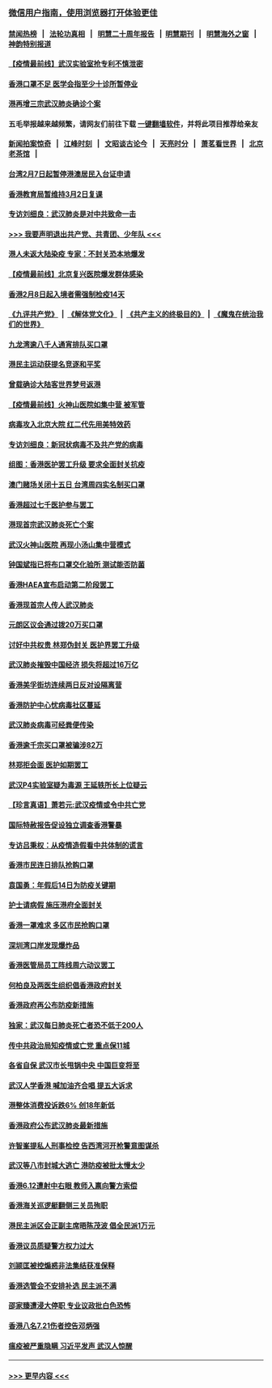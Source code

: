 ### [微信用户指南，使用浏览器打开体验更佳](https://github.com/gfw-breaker/banned-news1/blob/master/indexes/wechat-guide.md?t=0)
#### [禁闻热榜](热点新闻.md?t=0)  &nbsp;&nbsp;|&nbsp;&nbsp; [法轮功真相](https://github.com/gfw-breaker/truth/blob/master/README.md?t=0) &nbsp;&nbsp;|&nbsp;&nbsp; [明慧二十周年报告](https://github.com/gfw-breaker/mh-reports/blob/master/README.md?t=0) &nbsp;&nbsp;|&nbsp;&nbsp;[明慧期刊](https://github.com/gfw-breaker/mh-qikan) &nbsp;&nbsp;|&nbsp;&nbsp; [明慧海外之窗](https://github.com/gfw-breaker/mh-news/blob/master/README.md?t=0) &nbsp;&nbsp;|&nbsp;&nbsp; [神韵特别报道](https://github.com/gfw-breaker/mh-news/blob/master/shenyun.md?t=0)
#### [【疫情最前线】武汉实验室抢专利不慎泄密](../pages/nsc415/n11850310.md?t=02071755) 
#### [香港口罩不足 医学会指至少十诊所暂停业](../pages/nsc415/n11850301.md?t=02071755) 
#### [港再增三宗武汉肺炎确诊个案](../pages/nsc415/n11850328.md?t=02071755) 
#### 五毛举报越来越频繁，请网友们前往下载 [一键翻墙软件](https://github.com/gfw-breaker/ssr-accounts)，并将此项目推荐给亲友
#### [新闻拍案惊奇](https://github.com/gfw-breaker/banned-news1/blob/master/pages/link4.md) &nbsp;&nbsp;|&nbsp;&nbsp; [江峰时刻](https://github.com/gfw-breaker/banned-news1/blob/master/pages/link4.md) &nbsp;&nbsp;|&nbsp;&nbsp; [文昭谈古论今](https://github.com/gfw-breaker/banned-news1/blob/master/pages/link4.md) &nbsp;&nbsp;|&nbsp;&nbsp; [天亮时分](https://github.com/gfw-breaker/banned-news1/blob/master/pages/link4.md) &nbsp;&nbsp;|&nbsp;&nbsp; [萧茗看世界](https://github.com/gfw-breaker/banned-news1/blob/master/pages/link4.md) &nbsp;&nbsp;|&nbsp;&nbsp; [北京老茶馆](https://github.com/gfw-breaker/banned-news1/blob/master/pages/link4.md) &nbsp;&nbsp;|&nbsp;&nbsp; 
#### [台湾2月7日起暂停港澳居民入台证申请](../pages/nsc415/n11850304.md?t=02071755) 
#### [香港教育局暂维持3月2日复课](../pages/nsc415/n11850260.md?t=02071755) 
#### [专访刘细良：武汉肺炎是对中共致命一击](../pages/nsc415/n11849934.md?t=02071755) 
#### [>>> 我要声明退出共产党、共青团、少年队 <<<](https://github.com/begood0513/goodnews/blob/master/quit/letter.md) 
#### [港人未返大陆染疫 专家：不封关恐本地爆发](../pages/nsc415/n11848021.md?t=02071755) 
#### [【疫情最前线】北京复兴医院爆发群体感染](../pages/nsc415/n11847626.md?t=02071755) 
#### [香港2月8日起入境者需强制检疫14天](../pages/nsc415/n11847658.md?t=02071755) 
#### [《九评共产党》](https://github.com/begood0513/9ping.md/blob/master/README.md) &nbsp;|&nbsp; [《解体党文化》](../../../../jtdwh.md/blob/master/README.md)  &nbsp;|&nbsp; [《共产主义的终极目的》](../../../../gczydzjmd.md/blob/master/README.md) &nbsp;|&nbsp; [《魔鬼在统治我们的世界》](../../../../mgztzwmdsj.md/blob/master/README.md) 
#### [九龙湾逾八千人通宵排队买口罩](../pages/nsc415/n11847647.md?t=02071755) 
#### [港民主运动获提名竞逐和平奖](../pages/nsc415/n11847633.md?t=02071755) 
#### [曾载确诊大陆客世界梦号返港](../pages/nsc415/n11847608.md?t=02071755) 
#### [【疫情最前线】火神山医院如集中营 被军管](../pages/nsc415/n11847524.md?t=02071755) 
#### [病毒攻入北京大院 红二代先用美特效药](../pages/nsc415/n11847427.md?t=02071755) 
#### [专访刘细良：新冠状病毒不及共产党的病毒](../pages/nsc415/n11847164.md?t=02071755) 
#### [组图：香港医护罢工升级 要求全面封关抗疫](../pages/nsc415/n11844107.md?t=02071755) 
#### [澳门赌场关闭十五日 台湾周四实名制买口罩](../pages/nsc415/n11845083.md?t=02071755) 
#### [香港超过七千医护参与罢工](../pages/nsc415/n11845051.md?t=02071755) 
#### [港现首宗武汉肺炎死亡个案](../pages/nsc415/n11844998.md?t=02071755) 
#### [武汉火神山医院 再现小汤山集中营模式](../pages/nsc415/n11844763.md?t=02071755) 
#### [钟国斌指已将布口罩交化验所 测试能否防菌](../pages/nsc415/n11842783.md?t=02071755) 
#### [香港HAEA宣布启动第二阶段罢工](../pages/nsc415/n11842723.md?t=02071755) 
#### [香港现首宗人传人武汉肺炎](../pages/nsc415/n11842766.md?t=02071755) 
#### [元朗区议会通过拨20万买口罩](../pages/nsc415/n11842754.md?t=02071755) 
#### [讨好中共权贵 林郑伪封关 医护界罢工升级](../pages/nsc415/n11842359.md?t=02071755) 
#### [武汉肺炎摧毁中国经济 损失将超过16万亿](../pages/nsc415/n11839723.md?t=02071755) 
#### [香港美孚街坊连续两日反对设隔离营](../pages/nsc415/n11839962.md?t=02071755) 
#### [香港防护中心忧病毒社区蔓延](../pages/nsc415/n11839933.md?t=02071755) 
#### [武汉肺炎病毒可经粪便传染](../pages/nsc415/n11839939.md?t=02071755) 
#### [香港逾千宗买口罩被骗涉82万](../pages/nsc415/n11839914.md?t=02071755) 
#### [林郑拒会面 医护如期罢工](../pages/nsc415/n11839892.md?t=02071755) 
#### [武汉P4实验室疑为毒源 王延轶所长上位疑云](../pages/nsc415/n11835543.md?t=02071755) 
#### [【珍言真语】萧若元:武汉疫情或令中共亡党](../pages/nsc415/n11829394.md?t=02071755) 
#### [国际特赦报告促设独立调查香港警暴](../pages/nsc415/n11833845.md?t=02071755) 
#### [专访吕秉权：从疫情造假看中共体制的谎言](../pages/nsc415/n11833813.md?t=02071755) 
#### [香港市民连日排队抢购口罩](../pages/nsc415/n11833794.md?t=02071755) 
#### [袁国勇：年假后14日为防疫关键期](../pages/nsc415/n11831088.md?t=02071755) 
#### [护士请病假 施压港府全面封关](../pages/nsc415/n11831030.md?t=02071755) 
#### [香港一罩难求 多区市民抢购口罩](../pages/nsc415/n11831002.md?t=02071755) 
#### [深圳湾口岸发现爆炸品](../pages/nsc415/n11828802.md?t=02071755) 
#### [香港医管局员工阵线周六动议罢工](../pages/nsc415/n11828762.md?t=02071755) 
#### [何柏良及两医生组织倡香港政府封关](../pages/nsc415/n11828749.md?t=02071755) 
#### [香港政府再公布防疫新措施](../pages/nsc415/n11828716.md?t=02071755) 
#### [独家：武汉每日肺炎死亡者恐不低于200人](../pages/nsc415/n11828240.md?t=02071755) 
#### [传中共政治局知疫情或亡党 重点保11城](../pages/nsc415/n11828145.md?t=02071755) 
#### [各省自保 武汉市长甩锅中央 中国巨变将至](../pages/nsc415/n11828021.md?t=02071755) 
#### [武汉人学香港 喊加油齐合唱 提五大诉求](../pages/nsc415/n11827046.md?t=02071755) 
#### [港整体消费投诉跌6% 创18年新低](../pages/nsc415/n11817280.md?t=02071755) 
#### [香港政府公布武汉肺炎最新措施](../pages/nsc415/n11817152.md?t=02071755) 
#### [许智峯提私人刑事检控 告西湾河开枪警意图谋杀](../pages/nsc415/n11817132.md?t=02071755) 
#### [武汉等八市封城大逃亡 港防疫被批太慢太少](../pages/nsc415/n11817058.md?t=02071755) 
#### [香港6.12遭射中右眼 教师入禀向警方索偿](../pages/nsc415/n11814678.md?t=02071755) 
#### [香港海关巡逻艇翻侧三关员殉职](../pages/nsc415/n11814604.md?t=02071755) 
#### [港民主派区会正副主席晤陈茂波 倡全民派1万元](../pages/nsc415/n11814582.md?t=02071755) 
#### [香港议员质疑警方权力过大](../pages/nsc415/n11814560.md?t=02071755) 
#### [刘颕匡被控煽惑非法集结获准保释](../pages/nsc415/n11811727.md?t=02071755) 
#### [香港选管会不安排补选 民主派不满](../pages/nsc415/n11811691.md?t=02071755) 
#### [邵家臻遭浸大停职 专业议政批白色恐怖](../pages/nsc415/n11811670.md?t=02071755) 
#### [香港八名7.21伤者控告邓炳强](../pages/nsc415/n11811623.md?t=02071755) 
#### [瘟疫被严重隐瞒 习近平发声 武汉人惊醒](../pages/nsc415/n11811186.md?t=02071755) 

----
#### [ >>> 更早内容 <<< ](../indexes/nsc415-earlier.md)
